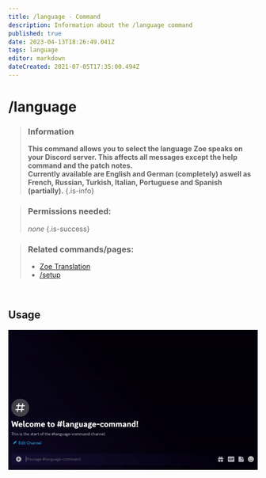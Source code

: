 ```yaml
---
title: /language - Command
description: Information about the /language command
published: true
date: 2023-04-13T18:26:49.041Z
tags: language
editor: markdown
dateCreated: 2021-07-05T17:35:00.494Z
---
```


# /language

>### Information
>**This command allows you to select the language Zoe speaks on your Discord server. This affects all messages except the help command and the patch notes. <br>
Currently available are English and German (completely) aswell as French, Russian, Turkish, Italian, Portuguese and Spanish (partially).**
>{.is-info}

>### Permissions needed:
>*none*
>{.is-success}

>### Related commands/pages:
>-   [Zoe Translation](/en/translation/)
>-   [/setup](/en/commands/important/setup/)

<br>

## Usage

![](/new_language.gif)